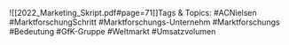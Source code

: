 
![[2022_Marketing_Skript.pdf#page=71]]Tags & Topics:
   #ACNielsen
   #MarktforschungSchritt
   #Marktforschungs-Unternehm
   #Marktforschungs
   #Bedeutung
   #GfK-Gruppe
   #Weltmarkt
   #Umsatzvolumen